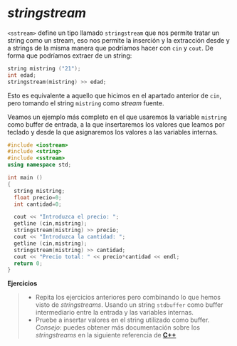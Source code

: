 _stringstream_
====

`<sstream>` define un tipo llamado `stringstream` que nos permite tratar un string como un stream, eso nos permite la inserción y la extracción desde y a strings de la misma manera que podríamos hacer con `cin` y `cout`. De forma que podríamos extraer de un string:

```cpp
string mistring ("21");
int edad;
stringstream(mistring) >> edad;
```

Esto es equivalente a aquello que hicimos en el apartado anterior de `cin`, pero tomando el string `mistring` como _stream_ fuente.

Veamos un ejemplo más completo en el que usaremos la variable `mistring` como buffer de entrada, a la que insertaremos los valores que leamos por teclado y desde la que asignaremos los valores a las variables internas.

```cpp
#include <iostream>
#include <string>
#include <sstream>
using namespace std;

int main ()
{
  string mistring;
  float precio=0;
  int cantidad=0;

  cout << "Introduzca el precio: ";
  getline (cin,mistring);
  stringstream(mistring) >> precio;
  cout << "Introduzca la cantidad: ";
  getline (cin,mistring);
  stringstream(mistring) >> cantidad;
  cout << "Precio total: " << precio*cantidad << endl;
  return 0;
}
```

**Ejercicios**
> - Repita los ejercicios anteriores pero combinando lo que hemos visto de _stringstreams_. Usando un string `stdbuffer` como buffer intermediario entre la entrada y las variables internas.
> - Pruebe a insertar valores en el string utilizado como buffer. _Consejo_: puedes obtener más documentación sobre los _stringstreams_ en la siguiente referencia de [**C++**](www.cplusplus.com/reference/sstream/)